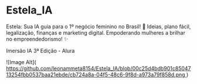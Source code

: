 # Estela_IA
Estela: Sua IA guia para o 1º negócio feminino no Brasil! 🌟 Ideias, plano fácil, legalização, finanças e marketing digital. Empoderando mulheres a brilhar no empreendedorismo! ✨

Imersão IA 3ª Edição - Alura

![Image Alt]([ https://github.com/leonammeta8154/Estela_IA/blob/00c25d4bdb901c8504713254fbb0537baa21ebde/cb724a8a-04f5-48c6-9f8d-a973a79f858d.png
](https://github.com/leonammeta8154/Estela_IA/blob/659ff662b4bc9bffcef2758d4d809f93fb8c62c6/Banner.png))
